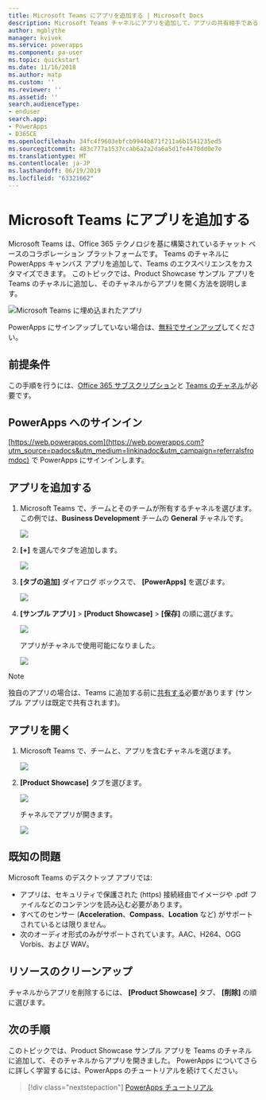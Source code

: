 ```yaml
---
title: Microsoft Teams にアプリを追加する | Microsoft Docs
description: Microsoft Teams チャネルにアプリを追加して、アプリの共有相手であるユーザーがそのチャネルでアプリを開くことができるようにする方法について説明します。
author: mgblythe
manager: kvivek
ms.service: powerapps
ms.component: pa-user
ms.topic: quickstart
ms.date: 11/16/2018
ms.author: matp
ms.custom: ''
ms.reviewer: ''
ms.assetid: ''
search.audienceType:
- enduser
search.app:
- PowerApps
- D365CE
ms.openlocfilehash: 34fc4f9603ebfcb9944b871f211a6b1541235ed5
ms.sourcegitcommit: 483c777a1537ccab6a2a2da6a5d1fe4470dd0e7e
ms.translationtype: MT
ms.contentlocale: ja-JP
ms.lasthandoff: 06/19/2019
ms.locfileid: "63321662"
---
```

# <a name="add-an-app-to-microsoft-teams"></a>Microsoft Teams にアプリを追加する

Microsoft Teams は、Office 365 テクノロジを基に構築されているチャット ベースのコラボレーション プラットフォームです。 Teams のチャネルに PowerApps キャンバス アプリを追加して、Teams のエクスペリエンスをカスタマイズできます。 このトピックでは、Product Showcase サンプル アプリを Teams のチャネルに追加し、そのチャネルからアプリを開く方法を説明します。 

![Microsoft Teams に埋め込まれたアプリ](./media/open-app-embedded-in-teams/embedded-app.png)

PowerApps にサインアップしていない場合は、[無料でサインアップ](https://web.powerapps.com/signup?redirect=marketing&email=)してください。

## <a name="prerequisites"></a>前提条件

この手順を行うには、[Office 365 サブスクリプション](https://signup.microsoft.com/Signup?OfferId=467eab54-127b-42d3-b046-3844b860bebf&dl=O365_BUSINESS_PREMIUM&ali=1)と [Teams のチャネル](https://www.youtube.com/watch?v=he2f1quaR7M)が必要です。

## <a name="sign-in-to-powerapps"></a>PowerApps へのサインイン

[https://web.powerapps.com](https://web.powerapps.com?utm_source=padocs&utm_medium=linkinadoc&utm_campaign=referralsfromdoc) で PowerApps にサインインします。

## <a name="add-an-app"></a>アプリを追加する

1. Microsoft Teams で、チームとそのチームが所有するチャネルを選びます。 この例では、**Business Development** チームの **General** チャネルです。

    ![](./media/open-app-embedded-in-teams/teams-select-channel.png)

2. **[+]** を選んでタブを追加します。

    ![](./media/open-app-embedded-in-teams/teams-add-tab.png)

3. **[タブの追加]** ダイアログ ボックスで、 **[PowerApps]** を選びます。

    ![](./media/open-app-embedded-in-teams/add-a-tab.png)

4. **[サンプル アプリ]**  >  **[Product Showcase]**  >  **[保存]** の順に選びます。

    ![](./media/open-app-embedded-in-teams/select-an-app.png)

    アプリがチャネルで使用可能になりました。

    ![](./media/open-app-embedded-in-teams/app-in-channel.png)

> [!NOTE]
> 独自のアプリの場合は、Teams に追加する前に[共有する](../maker/canvas-apps/share-app.md)必要があります (サンプル アプリは既定で共有されます)。

## <a name="open-an-app"></a>アプリを開く

1. Microsoft Teams で、チームと、アプリを含むチャネルを選びます。

    ![](./media/open-app-embedded-in-teams/teams-select-channel.png)

2. **[Product Showcase]** タブを選びます。

    ![](./media/open-app-embedded-in-teams/open-tab.png)

    チャネルでアプリが開きます。

    ![](./media/open-app-embedded-in-teams/app-in-channel.png)

## <a name="known-issues"></a>既知の問題

Microsoft Teams のデスクトップ アプリでは:

* アプリは、セキュリティで保護された (https) 接続経由でイメージや .pdf ファイルなどのコンテンツを読み込む必要があります。
* すべてのセンサー (**Acceleration**、**Compass**、**Location** など) がサポートされているとは限りません。
* 次のオーディオ形式のみがサポートされています。AAC、H264、OGG Vorbis、および WAV。

## <a name="clean-up-resources"></a>リソースのクリーンアップ

チャネルからアプリを削除するには、 **[Product Showcase]** タブ、 **[削除]** の順に選びます。

## <a name="next-steps"></a>次の手順

このトピックでは、Product Showcase サンプル アプリを Teams のチャネルに追加して、そのチャネルからアプリを開きました。 PowerApps についてさらに詳しく学習するには、PowerApps のチュートリアルを続けてください。

> [!div class="nextstepaction"]
> [PowerApps チュートリアル](../maker/canvas-apps/get-started-create-from-blank.md)
